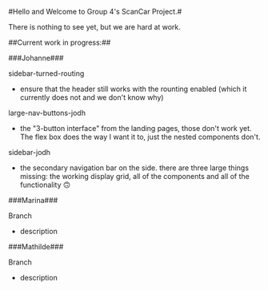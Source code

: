 #Hello and Welcome to Group 4's ScanCar Project.#

There is nothing to see yet, but we are hard at work.

##Current work in progress:##

###Johanne###

sidebar-turned-routing
- ensure that the header still works with the rounting enabled (which it currently does not and we don't know why)     

large-nav-buttons-jodh
- the "3-button interface" from the landing pages, those don't work yet. The flex box does the way I want it to, just the nested components don't. 

sidebar-jodh
- the secondary navigation bar on the side. there are three large things missing: the working display grid, all of the components and all of the functionality 🙃

###Marina###

Branch
- description


###Mathilde###

Branch
- description